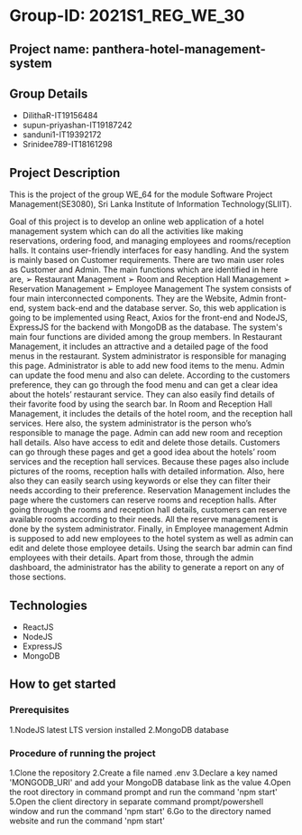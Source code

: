 # Group-ID: 2021S1_REG_WE_30
## Project name: panthera-hotel-management-system
## Group Details

* DilithaR-IT19156484 
* supun-priyashan-IT19187242 
* sanduni1-IT19392172 
* Srinidee789-IT18161298 

## Project Description

This is the project of the group WE_64 for the module Software Project Management(SE3080), Sri Lanka Institute of Information Technology(SLIIT).

Goal of this project is to develop an online web application of a hotel management system which can do all the activities like making reservations, ordering
food, and managing employees and rooms/reception halls. It contains user-friendly interfaces for easy handling. And the system is mainly based on
Customer requirements. There are two main user roles as Customer and Admin. The main functions which are identified in here are,
➢ Restaurant Management
➢ Room and Reception Hall Management
➢ Reservation Management
➢ Employee Management
The system consists of four main interconnected components. They are the Website, Admin front-end, system back-end and the database server. So, this
web application is going to be implemented using React, Axios for the front-end and NodeJS, ExpressJS for the backend with MongoDB as the
database.
The system's main four functions are divided among the group members. In Restaurant Management, it includes an attractive and a detailed page of
the food menus in the restaurant. System administrator is responsible for managing this page. Administrator is able to add new food items to the
menu. Admin can update the food menu and also can delete. According to the customers preference, they can go through the food menu and can get
a clear idea about the hotels’ restaurant service. They can also easily find details of their favorite food by using the search bar. In Room and
Reception Hall Management, it includes the details of the hotel room, and the reception hall services. Here also, the system administrator is the
person who’s responsible to manage the page. Admin can add new room and reception hall details. Also have access to edit and delete those details.
Customers can go through these pages and get a good idea about the hotels’ room services and the reception hall services. Because these pages also
include pictures of the rooms, reception halls with detailed information. Also, here also they can easily search using keywords or else they can filter
their needs according to their preference. Reservation Management includes the page where the customers can reserve rooms and reception halls.
After going through the rooms and reception hall details, customers can reserve available rooms according to their needs. All the reserve
management is done by the system administrator. Finally, in Employee management Admin is supposed to add new employees to the hotel system
as well as admin can edit and delete those employee details. Using the search bar admin can find employees with their details. Apart from those,
through the admin dashboard, the administrator has the ability to generate a report on any of those sections.

## Technologies

* ReactJS
* NodeJS
* ExpressJS
* MongoDB

## How to get started
### Prerequisites

1.NodeJS latest LTS version installed
2.MongoDB database

### Procedure of running the project

1.Clone the repository
2.Create a file named .env
3.Declare a key named 'MONGODB_URI' and add your MongoDB database link as the value
4.Open the root directory in command prompt and run the command 'npm start'
5.Open the client directory in separate command prompt/powershell window and run the command 'npm start'
6.Go to the directory named website and run the command 'npm start'
